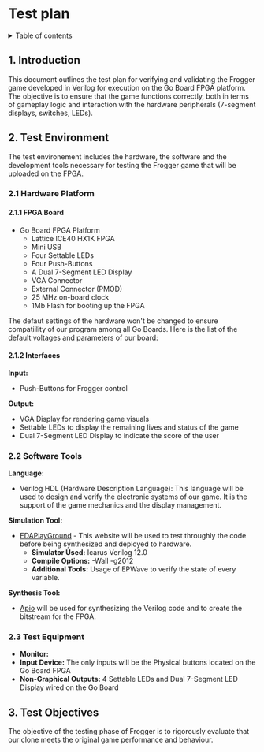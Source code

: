 # Test plan

<details>
<summary>Table of contents</summary>

- [Test plan](#test-plan)
  - [1. Introduction](#1-introduction)
  - [2. Test Environment](#2-test-environment)
    - [2.1 Hardware Platform](#21-hardware-platform)
      - [2.1.1 FPGA Board](#211-fpga-board)
      - [2.1.2 Interfaces](#212-interfaces)
    - [2.2 Software Tools](#22-software-tools)
    - [2.3 Test Equipment](#23-test-equipment)
  - [3. Test Objectives](#3-test-objectives)

</details>

## 1. Introduction

This document outlines the test plan for verifying and validating the Frogger game developed in Verilog for execution on the Go Board FPGA platform. The objective is to ensure that the game functions correctly, both in terms of gameplay logic and interaction with the hardware peripherals (7-segment displays, switches, LEDs).

## 2. Test Environment

The test environement includes the hardware, the software and the development tools necessary for testing the Frogger game that will be uploaded on the FPGA.

### 2.1 Hardware Platform

#### 2.1.1 FPGA Board

- Go Board FPGA Platform
  - Lattice ICE40 HX1K FPGA
  - Mini USB
  - Four Settable LEDs
  - Four Push-Buttons
  - A Dual 7-Segment LED Display
  - VGA Connector
  - External Connector (PMOD)
  - 25 MHz on-board clock
  - 1Mb Flash for booting up the FPGA

The defaut settings of the hardware won't be changed to ensure compatiility of our program among all Go Boards. Here is the list of the default voltages and parameters of our board:

<!-- Add the list of default parameters (CF: https://nandland.com/wp-content/uploads/2022/06/Go_Board_V1.pdf) -->

#### 2.1.2 Interfaces

**Input:**

- Push-Buttons for Frogger control

**Output:** 

- VGA Display for rendering game visuals
- Settable LEDs to display the remaining lives and status of the game
- Dual 7-Segment LED Display to indicate the score of the user

### 2.2 Software Tools

**Language:**

- Verilog HDL (Hardware Description Language): This language will be used to design and verify the electronic systems of our game. It is the support of the game mechanics and the display management.

**Simulation Tool:** 

- [EDAPlayGround](edaplayground.com) - This website will be used to test throughly the code before being synthesized and deployed to hardware.
  - **Simulator Used:** Icarus Verilog 12.0
  - **Compile Options:** -Wall -g2012
  - **Additional Tools:** Usage of EPWave to verify the state of every variable.

**Synthesis Tool:**

- [Apio](https://apiodoc.readthedocs.io/en/stable/index.html) will be used for synthesizing the Verilog code and to create the bitstream for the FPGA.

<!-- Potentially missing STA Tools, further investigations on this subject will be done -->

### 2.3 Test Equipment

- **Monitor:** <!-- Check the complete specifications  -->
- **Input Device:** The only inputs will be the Physical buttons located on the Go Board FPGA
- **Non-Graphical Outputs:** 4 Settable LEDs and Dual 7-Segment LED Display wired on the Go Board

## 3. Test Objectives

The objective of the testing phase of Frogger is to rigorously evaluate that our clone meets the original game performance and behaviour.

